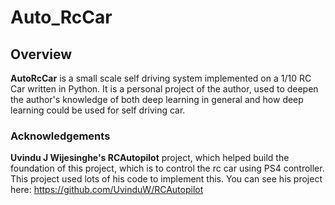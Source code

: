 # Auto_RcCar
## Overview

**AutoRcCar** is a small scale self driving system implemented on a 1/10 RC Car written in Python. It is a personal project of the author, used to deepen the author's knowledge of both deep learning in general and how deep learning could be used for self driving car.

### Acknowledgements

**Uvindu J Wijesinghe's RCAutopilot** project, which helped build the foundation of this project, which is to control the rc car using PS4 controller. This project used lots of his code to implement this. You can see his project here: https://github.com/UvinduW/RCAutopilot
